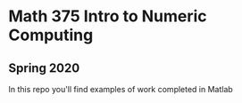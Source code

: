# Math 375 Intro to Numeric Computing
## Spring 2020

In this repo you'll find examples of work completed in Matlab